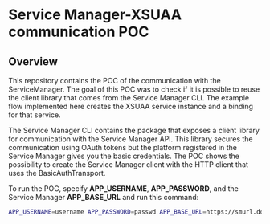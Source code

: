 # Service Manager-XSUAA communication POC

## Overview

This repository contains the POC of the communication with the ServiceManager. The goal of this POC was to check if it is possible to reuse the client library that comes from the Service Manager CLI. The example flow implemented here creates the XSUAA service instance and a binding for that service. 

The Service Manager CLI contains the package that exposes a client library for communication with the Service Manager API. This library secures the communication using OAuth tokens but the platform registered in the Service Manager gives you the basic credentials. The POC shows the possibility to create the Service Manager client with the HTTP client that uses the BasicAuthTransport.

To run the POC, specify **APP_USERNAME**, **APP_PASSWORD**, and the Service Manager **APP_BASE_URL** and run this command:

```sh
APP_USERNAME=username APP_PASSWORD=passwd APP_BASE_URL=https://smurl.domain.local go run main.go
```

